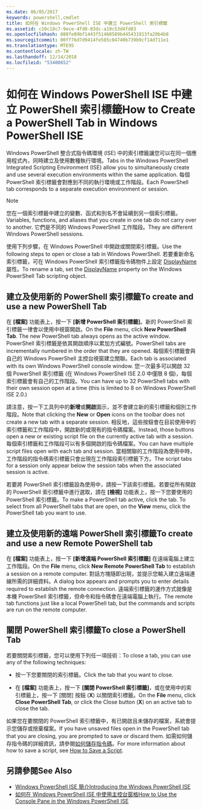 ```yaml
---
ms.date: 06/05/2017
keywords: powershell,cmdlet
title: 如何在 Windows PowerShell ISE 中建立 PowerShell 索引標籤
ms.assetid: c10c18c7-9ece-4fd0-83dc-a19c53d4fd83
ms.openlocfilehash: 080fe89bf1443f51460589b445431913fa20b4b8
ms.sourcegitcommit: 00ff76d7d9414fe585c04740b739b9cf14d711e1
ms.translationtype: MTE95
ms.contentlocale: zh-TW
ms.lasthandoff: 12/14/2018
ms.locfileid: "53400652"
---
```

# <a name="how-to-create-a-powershell-tab-in-windows-powershell-ise"></a><span data-ttu-id="3d7bb-103">如何在 Windows PowerShell ISE 中建立 PowerShell 索引標籤</span><span class="sxs-lookup"><span data-stu-id="3d7bb-103">How to Create a PowerShell Tab in Windows PowerShell ISE</span></span>

<span data-ttu-id="3d7bb-104">Windows PowerShell 整合式指令碼環境 (ISE) 中的索引標籤讓您可以在同一個應用程式內，同時建立及使用數種執行環境。</span><span class="sxs-lookup"><span data-stu-id="3d7bb-104">Tabs in the Windows PowerShell Integrated Scripting Environment (ISE) allow you to simultaneously create and use several execution environments within the same application.</span></span>
<span data-ttu-id="3d7bb-105">每個 PowerShell 索引標籤會對應到不同的執行環境或工作階段。</span><span class="sxs-lookup"><span data-stu-id="3d7bb-105">Each PowerShell tab corresponds to a separate execution environment or session.</span></span>

> [!NOTE]
> <span data-ttu-id="3d7bb-106">您在一個索引標籤中建立的變數、函式和別名不會延續到另一個索引標籤。</span><span class="sxs-lookup"><span data-stu-id="3d7bb-106">Variables, functions, and aliases that you create in one tab do not carry over to another.</span></span> <span data-ttu-id="3d7bb-107">它們是不同的 Windows PowerShell 工作階段。</span><span class="sxs-lookup"><span data-stu-id="3d7bb-107">They are different Windows PowerShell sessions.</span></span>

<span data-ttu-id="3d7bb-108">使用下列步驟，在 Windows PowerShell 中開啟或關閉索引標籤。</span><span class="sxs-lookup"><span data-stu-id="3d7bb-108">Use the following steps to open or close a tab in Windows PowerShell.</span></span>
<span data-ttu-id="3d7bb-109">若要重新命名索引標籤，可在 Windows PowerShell 索引標籤指令碼物件上設定 [DisplayName](object-model/The-PowerShellTab-Object.md#displayname) 屬性。</span><span class="sxs-lookup"><span data-stu-id="3d7bb-109">To rename a tab, set the [DisplayName](object-model/The-PowerShellTab-Object.md#displayname) property on the Windows PowerShell Tab scripting object.</span></span>

## <a name="to-create-and-use-a-new-powershell-tab"></a><span data-ttu-id="3d7bb-110">建立及使用新的 PowerShell 索引標籤</span><span class="sxs-lookup"><span data-stu-id="3d7bb-110">To create and use a new PowerShell Tab</span></span>

<span data-ttu-id="3d7bb-111">在 **[檔案]** 功能表上，按一下 **[新增 PowerShell 索引標籤]**。新的 PowerShell 索引標籤一律會以使用中視窗開啟。</span><span class="sxs-lookup"><span data-stu-id="3d7bb-111">On the **File** menu, click **New PowerShell Tab**. The new PowerShell tab always opens as the active window.</span></span>
<span data-ttu-id="3d7bb-112">PowerShell 索引標籤是依其開啟順序以累加方式編號。</span><span class="sxs-lookup"><span data-stu-id="3d7bb-112">PowerShell tabs are incrementally numbered in the order that they are opened.</span></span>
<span data-ttu-id="3d7bb-113">每個索引標籤會與自己的 Windows PowerShell 主控台視窗建立關聯。</span><span class="sxs-lookup"><span data-stu-id="3d7bb-113">Each tab is associated with its own Windows PowerShell console window.</span></span>
<span data-ttu-id="3d7bb-114">您一次最多可以開啟 32 個 PowerShell 索引標籤 (在 Windows PowerShell ISE 2.0 中僅限 8 個)，每個索引標籤會有自己的工作階段。</span><span class="sxs-lookup"><span data-stu-id="3d7bb-114">You can have up to 32 PowerShell tabs with their own session open at a time (this is limited to 8 on Windows PowerShell ISE 2.0.)</span></span>

<span data-ttu-id="3d7bb-115">請注意，按一下工具列中的**新增**或**開啟**圖示，並不會建立新的索引標籤和個別工作階段。</span><span class="sxs-lookup"><span data-stu-id="3d7bb-115">Note that clicking the **New** or **Open** icons on the toolbar does not create a new tab with a separate session.</span></span>
<span data-ttu-id="3d7bb-116">相反地，這些按鈕會在目前使用中的索引標籤和工作階段中，開啟新的或現有的指令碼檔案。</span><span class="sxs-lookup"><span data-stu-id="3d7bb-116">Instead, those buttons open a new or existing script file on the currently active tab with a session.</span></span>
<span data-ttu-id="3d7bb-117">每個索引標籤和工作階段可以有多個開啟的指令碼檔案。</span><span class="sxs-lookup"><span data-stu-id="3d7bb-117">You can have multiple script files open with each tab and session.</span></span>
<span data-ttu-id="3d7bb-118">當相關聯的工作階段為使用中時，工作階段的指令碼索引標籤只會出現在工作階段索引標籤下方。</span><span class="sxs-lookup"><span data-stu-id="3d7bb-118">The script tabs for a session only appear below the session tabs when the associated session is active.</span></span>

<span data-ttu-id="3d7bb-119">若要將 PowerShell 索引標籤設為使用中，請按一下該索引標籤。若要從所有開啟的 PowerShell 索引標籤中進行選取，請在 **[檢視]** 功能表上，按一下您要使用的 PowerShell 索引標籤。</span><span class="sxs-lookup"><span data-stu-id="3d7bb-119">To make a PowerShell tab active, click the tab. To select from all PowerShell tabs that are open, on the **View** menu, click the PowerShell tab you want to use.</span></span>

## <a name="to-create-and-use-a-new-remote-powershell-tab"></a><span data-ttu-id="3d7bb-120">建立及使用新的遠端 PowerShell 索引標籤</span><span class="sxs-lookup"><span data-stu-id="3d7bb-120">To create and use a new Remote PowerShell tab</span></span>

<span data-ttu-id="3d7bb-121">在 **[檔案]** 功能表上，按一下 **[新增遠端 PowerShell 索引標籤]** 在遠端電腦上建立工作階段。</span><span class="sxs-lookup"><span data-stu-id="3d7bb-121">On the **File** menu, click **New Remote PowerShell Tab** to establish a session on a remote computer.</span></span>
<span data-ttu-id="3d7bb-122">對話方塊隨即出現，並提示您輸入建立遠端連線所需的詳細資料。</span><span class="sxs-lookup"><span data-stu-id="3d7bb-122">A dialog box appears and prompts you to enter details required to establish the remote connection.</span></span>
<span data-ttu-id="3d7bb-123">遠端索引標籤的運作方式就像是本機 PowerShell 索引標籤，但命令和指令碼會在遠端電腦上執行。</span><span class="sxs-lookup"><span data-stu-id="3d7bb-123">The remote tab functions just like a local PowerShell tab, but the commands and scripts are run on the remote computer.</span></span>

## <a name="to-close-a-powershell-tab"></a><span data-ttu-id="3d7bb-124">關閉 PowerShell 索引標籤</span><span class="sxs-lookup"><span data-stu-id="3d7bb-124">To close a PowerShell Tab</span></span>

<span data-ttu-id="3d7bb-125">若要關閉索引標籤，您可以使用下列任一項技術：</span><span class="sxs-lookup"><span data-stu-id="3d7bb-125">To close a tab, you can use any of the following techniques:</span></span>

- <span data-ttu-id="3d7bb-126">按一下您要關閉的索引標籤。</span><span class="sxs-lookup"><span data-stu-id="3d7bb-126">Click the tab that you want to close.</span></span>

- <span data-ttu-id="3d7bb-127">在 **[檔案]** 功能表上，按一下 **[關閉 PowerShell 索引標籤]**，或在使用中的索引標籤上，按一下 [關閉] 按鈕 (**X**) 以關閉索引標籤。</span><span class="sxs-lookup"><span data-stu-id="3d7bb-127">On the **File** menu, click **Close PowerShell Tab**, or click  the Close button  (**X**) on an active tab to close the tab.</span></span>

<span data-ttu-id="3d7bb-128">如果您在要關閉的 PowerShell 索引標籤中，有已開啟且未儲存的檔案，系統會提示您儲存或捨棄檔案。</span><span class="sxs-lookup"><span data-stu-id="3d7bb-128">If you have unsaved files open in the PowerShell tab that you are closing, you are prompted to save or discard them.</span></span>
<span data-ttu-id="3d7bb-129">如需如何儲存指令碼的詳細資訊，請參閱[如何儲存指令碼](How-to-Write-and-Run-Scripts-in-the-Windows-PowerShell-ISE.md#how-to-save-a-script)。</span><span class="sxs-lookup"><span data-stu-id="3d7bb-129">For more information about how to save a script, see [How to Save a Script](How-to-Write-and-Run-Scripts-in-the-Windows-PowerShell-ISE.md#how-to-save-a-script).</span></span>

## <a name="see-also"></a><span data-ttu-id="3d7bb-130">另請參閱</span><span class="sxs-lookup"><span data-stu-id="3d7bb-130">See Also</span></span>

- [<span data-ttu-id="3d7bb-131">Windows PowerShell ISE 簡介</span><span class="sxs-lookup"><span data-stu-id="3d7bb-131">Introducing the Windows PowerShell ISE</span></span>](Introducing-the-Windows-PowerShell-ISE.md)
- [<span data-ttu-id="3d7bb-132">如何在 Windows PowerShell ISE 中使用主控台窗格</span><span class="sxs-lookup"><span data-stu-id="3d7bb-132">How to Use the Console Pane in the Windows PowerShell ISE</span></span>](How-to-Use-the-Console-Pane-in-the-Windows-PowerShell-ISE.md)